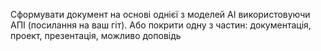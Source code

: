 Сформувати документ на основі однієї з моделей АІ використовуючи АПІ (посилання на ваш гіт). Або покрити одну з частин: документація, проект, презентація, можливо доповідь
